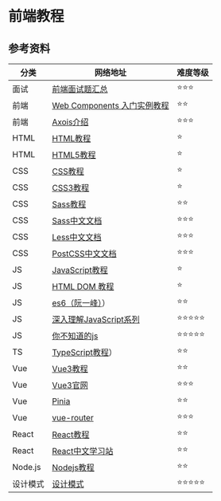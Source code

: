 # 前端教程

## 参考资料

| 分类 | 网络地址 | 难度等级 |
| ---- | ------- | ------- |
| 面试 | [前端面试题汇总](https://www.yuque.com/cuggz/interview/gme0bw) | ⭐⭐⭐ |
| 前端 |[Web Components 入门实例教程](https://www.ruanyifeng.com/blog/2019/08/web_components.html)|⭐⭐|
| 前端 |[Axois介绍](https://www.axios-http.cn/docs/intro)|⭐⭐⭐|
| HTML | [HTML教程](https://www.runoob.com/html/html-tutorial.html) | ⭐ |
| HTML | [HTML5教程](https://www.runoob.com/html/html5-intro.html) | ⭐ |
| CSS | [CSS教程](https://www.runoob.com/css/css-tutorial.html) | ⭐ |
| CSS | [CSS3教程](https://www.runoob.com/css3/css3-tutorial.html) | ⭐ |
| CSS | [Sass教程](https://www.runoob.com/sass/sass-tutorial.htmll) | ⭐⭐ |
| CSS | [Sass中文文档](https://www.sass.hk/docs/index.html) | ⭐⭐⭐ |
| CSS | [Less中文文档](https://less.bootcss.com/) | ⭐⭐⭐ |
| CSS | [PostCSS中文文档](https://www.postcss.com.cn/) | ⭐⭐⭐ |
| JS | [JavaScript教程](https://www.runoob.com/js/js-tutorial.html) | ⭐ |
| JS | [HTML DOM 教程](https://www.runoob.com/htmldom/htmldom-tutorial.html) | ⭐ |
| JS | [es6（阮一峰）](https://es6.ruanyifeng.com/)）| ⭐⭐ |
| JS | [深入理解JavaScript系列](https://www.cnblogs.com/TomXu/archive/2011/12/15/2288411.html) | ⭐⭐⭐⭐⭐ |
| JS | [你不知道的js](https://github.com/getify/You-Dont-Know-JS) | ⭐⭐⭐⭐⭐ |
| TS | [TypeScript教程](https://www.runoob.com/typescript/ts-tutorial.html)）| ⭐⭐ |
| Vue | [Vue3教程](https://www.runoob.com/vue3/vue3-tutorial.html) | ⭐⭐ |
| Vue | [Vue3官网](https://cn.vuejs.org/guide/introduction) | ⭐⭐⭐ |
| Vue | [Pinia](https://pinia.vuejs.org/zh/introduction.html) | ⭐⭐ |
| Vue | [vue-router](https://router.vuejs.org/zh/introduction.html) | ⭐⭐⭐ |
| React | [React教程](https://www.runoob.com/react/react-tutorial.html) | ⭐⭐ |
| React | [React中文学习站](https://www.reactjs.cn/learn) | ⭐⭐ |
| Node.js | [Nodejs教程](https://www.runoob.com/nodejs/nodejs-tutorial.html) | ⭐⭐ |
| 设计模式 | [设计模式](https://refactoringguru.cn/design-patterns) | ⭐⭐⭐⭐⭐ |
